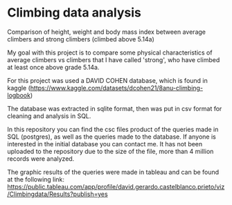 # Climbing data analysis
Comparison of height, weight and body mass index between average climbers and strong climbers (climbed above 5.14a)


My goal with this project is to compare some physical characteristics of average climbers vs climbers that I have called 'strong', who have climbed at least once above grade 5.14a.


For this project was used a DAVID COHEN database, which is found in kaggle (https://www.kaggle.com/datasets/dcohen21/8anu-climbing-logbook)


The database was extracted in sqlite format, then was put in csv format for cleaning and analysis in SQL.


In this repository you can find the csc files product of the queries made in SQL (postgres), as well as the queries made to the database. If anyone is interested in the initial database you can contact me. It has not been uploaded to the repository due to the size of the file, more than 4 million records were analyzed.


The graphic results of the queries were made in tableau and can be found at the following link: https://public.tableau.com/app/profile/david.gerardo.castelblanco.prieto/viz/Climbingdata/Results?publish=yes